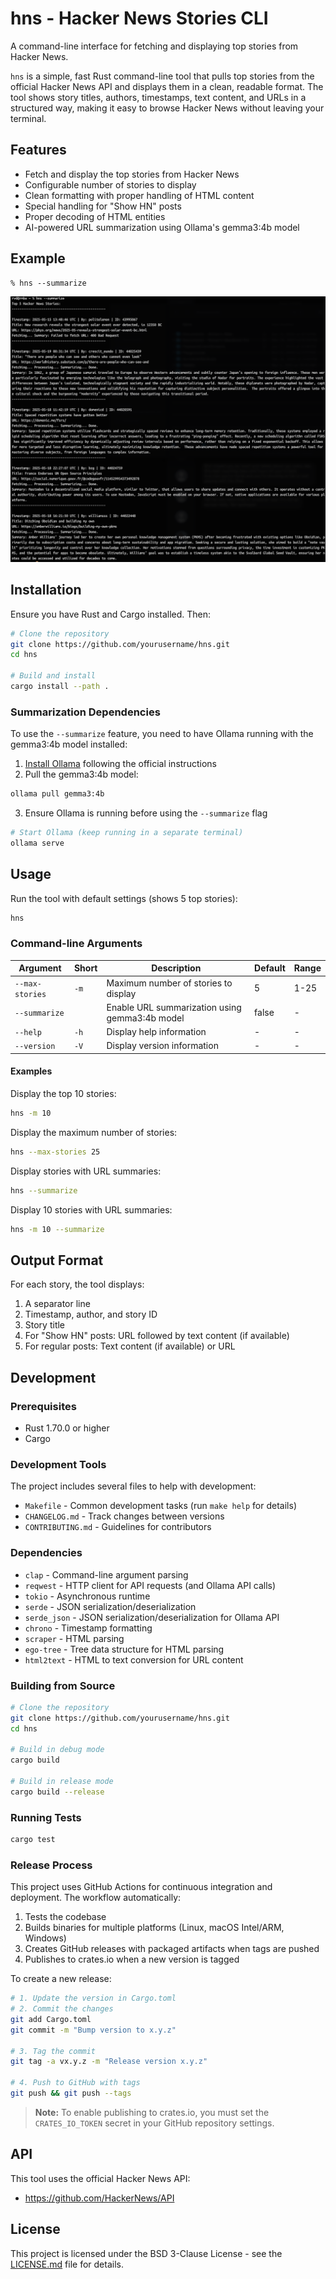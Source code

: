 # hns - Hacker News Stories CLI

A command-line interface for fetching and displaying top stories from Hacker News.

`hns` is a simple, fast Rust command-line tool that pulls top stories from the official Hacker News API and displays them in a clean, readable format. The tool shows story titles, authors, timestamps, text content, and URLs in a structured way, making it easy to browse Hacker News without leaving your terminal.

## Features

- Fetch and display the top stories from Hacker News
- Configurable number of stories to display
- Clean formatting with proper handling of HTML content
- Special handling for "Show HN" posts
- Proper decoding of HTML entities
- AI-powered URL summarization using Ollama's gemma3:4b model

## Example
```
% hns --summarize
```
![displays how summarization works](hns-summarize.png)

## Installation

Ensure you have Rust and Cargo installed. Then:

```bash
# Clone the repository
git clone https://github.com/yourusername/hns.git
cd hns

# Build and install
cargo install --path .
```

### Summarization Dependencies

To use the `--summarize` feature, you need to have Ollama running with the gemma3:4b model installed:

1. [Install Ollama](https://ollama.ai/) following the official instructions
2. Pull the gemma3:4b model:
```bash
ollama pull gemma3:4b
```
3. Ensure Ollama is running before using the `--summarize` flag
```bash
# Start Ollama (keep running in a separate terminal)
ollama serve
```

## Usage

Run the tool with default settings (shows 5 top stories):

```bash
hns
```

### Command-line Arguments

| Argument | Short | Description | Default | Range |
|----------|-------|-------------|---------|-------|
| `--max-stories` | `-m` | Maximum number of stories to display | 5 | 1-25 |
| `--summarize` |  | Enable URL summarization using gemma3:4b model | false | - |
| `--help` | `-h` | Display help information | - | - |
| `--version` | `-V` | Display version information | - | - |

#### Examples

Display the top 10 stories:

```bash
hns -m 10
```

Display the maximum number of stories:

```bash
hns --max-stories 25
```

Display stories with URL summaries:

```bash
hns --summarize
```

Display 10 stories with URL summaries:

```bash
hns -m 10 --summarize
```

## Output Format

For each story, the tool displays:

1. A separator line
2. Timestamp, author, and story ID
3. Story title
4. For "Show HN" posts: URL followed by text content (if available)
5. For regular posts: Text content (if available) or URL

## Development

### Prerequisites

- Rust 1.70.0 or higher
- Cargo

### Development Tools

The project includes several files to help with development:

- `Makefile` - Common development tasks (run `make help` for details)
- `CHANGELOG.md` - Track changes between versions
- `CONTRIBUTING.md` - Guidelines for contributors

### Dependencies

- `clap` - Command-line argument parsing
- `reqwest` - HTTP client for API requests (and Ollama API calls)
- `tokio` - Asynchronous runtime
- `serde` - JSON serialization/deserialization
- `serde_json` - JSON serialization/deserialization for Ollama API
- `chrono` - Timestamp formatting
- `scraper` - HTML parsing
- `ego-tree` - Tree data structure for HTML parsing
- `html2text` - HTML to text conversion for URL content

### Building from Source

```bash
# Clone the repository
git clone https://github.com/yourusername/hns.git
cd hns

# Build in debug mode
cargo build

# Build in release mode
cargo build --release
```

### Running Tests

```bash
cargo test
```

### Release Process

This project uses GitHub Actions for continuous integration and deployment. The workflow automatically:

1. Tests the codebase
2. Builds binaries for multiple platforms (Linux, macOS Intel/ARM, Windows)
3. Creates GitHub releases with packaged artifacts when tags are pushed
4. Publishes to crates.io when a new version is tagged

To create a new release:

```bash
# 1. Update the version in Cargo.toml
# 2. Commit the changes
git add Cargo.toml
git commit -m "Bump version to x.y.z"

# 3. Tag the commit
git tag -a vx.y.z -m "Release version x.y.z"

# 4. Push to GitHub with tags
git push && git push --tags
```

> **Note:** To enable publishing to crates.io, you must set the `CRATES_IO_TOKEN` secret in your GitHub repository settings.

## API

This tool uses the official Hacker News API:
- https://github.com/HackerNews/API

## License

This project is licensed under the BSD 3-Clause License - see the [LICENSE.md](LICENSE.md) file for details.
